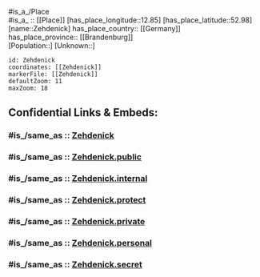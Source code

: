 ﻿---
confidential: public
isDeleted: false
location:
- 52.98
- 12.85
mapmarker: city
mapzoom:
- 7
- 12
SpocWebEntityId: 35800
tags:
- geo/City
type: City
---

#is_a_/Place  
#is_a_ :: [[Place]] 
[has_place_longitude::12.85] 
[has_place_latitude::52.98] 
[name::Zehdenick] 
has_place_country:: [[Germany]]  
has_place_province:: [[Brandenburg]]  
[Population::] 
[Unknown::] 


```leaflet
id: Zehdenick
coordinates: [[Zehdenick]] 
markerFile: [[Zehdenick]] 
defaultZoom: 11 
maxZoom: 18
```


## Confidential Links & Embeds: 

### #is_/same_as :: [Zehdenick](/_Standards/Earth/Continent/Europe/Europe~Central/Germany/Germany~East/Brandenburg/counties~Brandenburg/Oberhavel/cities~Oberhavel/Zehdenick.md) 

### #is_/same_as :: [Zehdenick.public](/_public/Earth/Continent/Europe/Europe~Central/Germany/Germany~East/Brandenburg/counties~Brandenburg/Oberhavel/cities~Oberhavel/Zehdenick.public.md) 

### #is_/same_as :: [Zehdenick.internal](/_internal/Earth/Continent/Europe/Europe~Central/Germany/Germany~East/Brandenburg/counties~Brandenburg/Oberhavel/cities~Oberhavel/Zehdenick.internal.md) 

### #is_/same_as :: [Zehdenick.protect](/_protect/Earth/Continent/Europe/Europe~Central/Germany/Germany~East/Brandenburg/counties~Brandenburg/Oberhavel/cities~Oberhavel/Zehdenick.protect.md) 

### #is_/same_as :: [Zehdenick.private](/_private/Earth/Continent/Europe/Europe~Central/Germany/Germany~East/Brandenburg/counties~Brandenburg/Oberhavel/cities~Oberhavel/Zehdenick.private.md) 

### #is_/same_as :: [Zehdenick.personal](/_personal/Earth/Continent/Europe/Europe~Central/Germany/Germany~East/Brandenburg/counties~Brandenburg/Oberhavel/cities~Oberhavel/Zehdenick.personal.md) 

### #is_/same_as :: [Zehdenick.secret](/_secret/Earth/Continent/Europe/Europe~Central/Germany/Germany~East/Brandenburg/counties~Brandenburg/Oberhavel/cities~Oberhavel/Zehdenick.secret.md)

